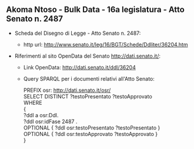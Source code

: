 ## Akoma Ntoso - Bulk Data - 16a legislatura - Atto Senato n. 2487 ##

* Scheda del Disegno di Legge - Atto Senato n. 2487:
	* http url: http://www.senato.it/leg/16/BGT/Schede/Ddliter/36204.htm

* Riferimenti al sito OpenData del Senato http://dati.senato.it/:
	* Link OpenData: http://dati.senato.it/ddl/36204
	* Query SPARQL per i documenti relativi all'Atto Senato:

        PREFIX osr: <http://dati.senato.it/osr/>  
		SELECT DISTINCT ?testoPresentato ?testoApprovato  
		WHERE  
		{  
		    ?ddl a osr:Ddl.  
		    ?ddl osr:idFase 2487 .  
		    OPTIONAL { ?ddl osr:testoPresentato ?testoPresentato }  
		    OPTIONAL { ?ddl osr:testoApprovato ?testoApprovato }  
		}
		